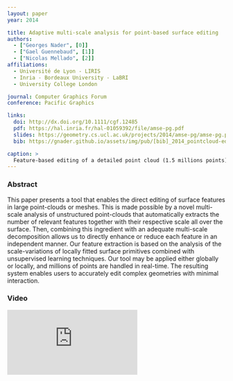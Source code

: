 ```yaml
---
layout: paper
year: 2014

title: Adaptive multi‐scale analysis for point‐based surface editing
authors:
  - ["Georges Nader", [0]]
  - ["Gael Guennebaud", [1]]
  - ["Nicolas Mellado", [2]]
affiliations:
  - Université de Lyon - LIRIS
  - Inria - Bordeaux University - LaBRI
  - University College London

journal: Computer Graphics Forum
conference: Pacific Graphics

links:
  doi: http://dx.doi.org/10.1111/cgf.12485
  pdf: https://hal.inria.fr/hal-01059392/file/amse-pg.pdf
  slides: https://geometry.cs.ucl.ac.uk/projects/2014/amse-pg/amse-pg.pptx
  bib: https://gnader.github.io/assets/img/pub/[bib]_2014_pointcloud-editing.bib

caption: >
  Feature-based editing of a detailed point cloud (1.5 millions points). After a prior analysis of the input model (a) to detect, count and extract pertinent scales, the user can edit the geometry in real-time using a graphic equalizer to, for instance, remove the two first level of details (b), remove only the scratches and skin pores (c), or boost them and remove the wrinkles defined at an intermediate scale (d).
---
```


### Abstract

This paper presents a tool that enables the direct editing of surface features in large point-clouds or meshes. This is made possible by a novel multi-scale analysis of unstructured point-clouds that automatically extracts the number of relevant features together with their respective scale all over the surface. Then, combining this ingredient with an adequate multi-scale decomposition allows us to directly enhance or reduce each feature in an independent manner. Our feature extraction is based on the analysis of the scale-variations of locally fitted surface primitives combined with unsupervised learning techniques. Our tool may be applied either globally or locally, and millions of points are handled in real-time. The resulting system enables users to accurately edit complex geometries with minimal interaction.

### Video

<div class="mx-3 mt-2 video-responsive">
  <iframe src="https://www.youtube.com/embed/mbwIe7b2c2E" frameborder="0" allow="accelerometer; autoplay; clipboard-write; encrypted-media gyroscope; picture-in-picture" allowfullscreen></iframe>
</div>

